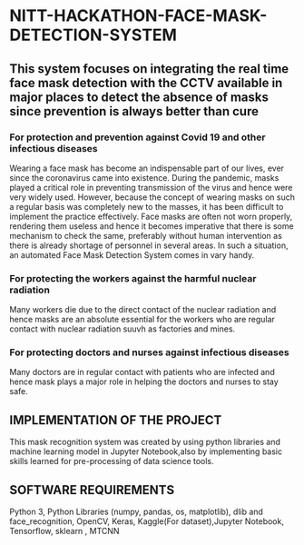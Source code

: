 # NITT-HACKATHON-FACE-MASK-DETECTION-SYSTEM


## This system focuses on integrating the real time face mask detection with the CCTV available in major places to detect the absence of masks since prevention is always better than cure

### For protection and prevention against Covid 19 and other infectious diseases
Wearing a face mask has become an indispensable part of our lives, ever since the coronavirus came 
into existence. During the pandemic, masks played a critical role in preventing transmission of the 
virus and hence were very widely used. However, because the concept of wearing masks on such a 
regular basis was completely new to the masses, it has been difficult to implement the practice 
effectively. Face masks are often not worn properly, rendering them useless and hence it becomes 
imperative that there is some mechanism to check the same, preferably without human intervention as 
there is already shortage of personnel in several areas. In such a situation, an automated Face Mask 
Detection System comes in vary handy.

### For protecting the workers against the harmful nuclear radiation
Many workers die due to the direct contact of the nuclear radiation and hence masks are an absolute essential for the workers who are regular contact with nuclear radiation suuvh as factories and mines.

### For protecting doctors and nurses against infectious diseases
Many doctors are in regular contact with patients who are infected and hence mask plays a major role in helping the doctors and nurses to stay safe.

## IMPLEMENTATION OF THE PROJECT

This mask recognition system was created by using python libraries and machine learning model in Jupyter Notebook,also by implementing basic skills learned for pre-processing of data science tools.

## SOFTWARE REQUIREMENTS
Python 3, Python Libraries (numpy, pandas, os, matplotlib), dlib and face_recognition, OpenCV, Keras, Kaggle(For dataset),Jupyter Notebook, Tensorflow, sklearn , MTCNN
